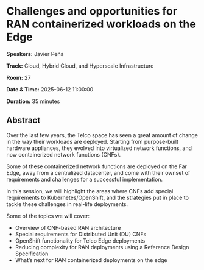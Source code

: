 # Challenges and opportunities for RAN containerized workloads on the Edge

**Speakers:** Javier Peña
                    
**Track:** Cloud, Hybrid Cloud, and Hyperscale Infrastructure
                    
**Room:** 27
                    
**Date & Time:** 2025-06-12 11:00:00
                    
**Duration:** 35 minutes
                    
## Abstract
                    
Over the last few years, the Telco space has seen a great amount of change in the way their workloads are deployed. Starting from purpose-built hardware appliances, they evolved into virtualized network functions, and now containerized network functions (CNFs).

Some of these containerized network functions are deployed on the Far Edge, away from a centralized datacenter, and come with their ownset of requirements and challenges for a successful implementation.

In this session, we will highlight the areas where CNFs add special requirements to Kubernetes/OpenShift, and the strategies put in place to tackle these challenges in real-life deployments.

Some of the topics we will cover:

- Overview of CNF-based RAN architecture
- Special requirements for Distributed Unit (DU) CNFs
- OpenShift functionality for Telco Edge deployments
- Reducing complexity for RAN deployments using a Reference Design Specification
- What’s next for RAN containerized deployments on the edge
